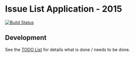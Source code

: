 # Issue List Application - 2015

[![Build Status](https://travis-ci.org/dojo-java-programming/issue-list-2015.svg?branch=master)](https://travis-ci.org/dojo-java-programming/issue-list-2015)

## Development

See the [TODO List](src/documentation/to-do.md) for details what is done / needs to be done.

